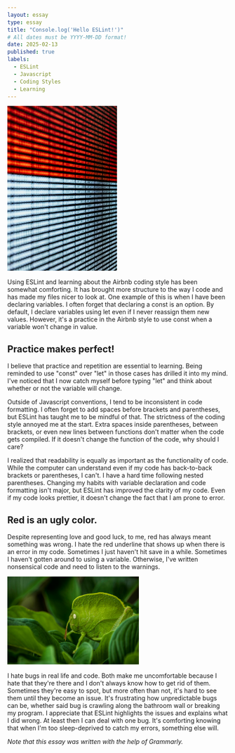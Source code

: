 ```yaml
---
layout: essay
type: essay
title: "Console.log('Hello ESLint!')"
# All dates must be YYYY-MM-DD format!
date: 2025-02-13
published: true
labels:
  - ESLint
  - Javascript
  - Coding Styles
  - Learning
---
```


<img width="250px" class="rounded float-start pe-4" src="../img/redwhitecode.jpg">

Using ESLint and learning about the Airbnb coding style has been somewhat comforting. It has brought more structure to the way I code and has made my files nicer to look at. One example of this is when I have been declaring variables. I often forget that declaring a const is an option. By default, I declare variables using let even if I never reassign them new values. However, it's a practice in the Airbnb style to use const when a variable won't change in value. 

## Practice makes perfect!
I believe that practice and repetition are essential to learning. Being reminded to use "const" over "let" in those cases has drilled it into my mind. I've noticed that I now catch myself before typing "let" and think about whether or not the variable will change. 

Outside of Javascript conventions, I tend to be inconsistent in code formatting. I often forget to add spaces before brackets and parentheses, but ESLint has taught me to be mindful of that. The strictness of the coding style annoyed me at the start. Extra spaces inside parentheses, between brackets, or even new lines between functions don't matter when the code gets compiled. If it doesn't change the function of the code, why should I care? 

I realized that readability is equally as important as the functionality of code. While the computer can understand even if my code has back-to-back brackets or parentheses, I can't. I have a hard time following nested parentheses. Changing my habits with variable declaration and code formatting isn't major, but ESLint has improved the clarity of my code. Even if my code looks prettier, it doesn't change the fact that I am prone to error. 

## Red is an ugly color. 
Despite representing love and good luck, to me, red has always meant something was wrong. I hate the red underline that shows up when there is an error in my code. Sometimes I just haven't hit save in a while. Sometimes I haven't gotten around to using a variable. Otherwise, I've written nonsensical code and need to listen to the warnings. 

<img width="300px" class="rounded float-end ps-4" src="../img/invisible-bug.jpg">

I hate bugs in real life and code. Both make me uncomfortable because I hate that they're there and I don't always know how to get rid of them. Sometimes they're easy to spot, but more often than not, it's hard to see them until they become an issue. It's frustrating how unpredictable bugs can be, whether said bug is crawling along the bathroom wall or breaking my program. I appreciate that ESLint highlights the issues and explains what I did wrong. At least then I can deal with one bug. It's comforting knowing that when I'm too sleep-deprived to catch my errors, something else will. 

*Note that this essay was written with the help of Grammarly.*
